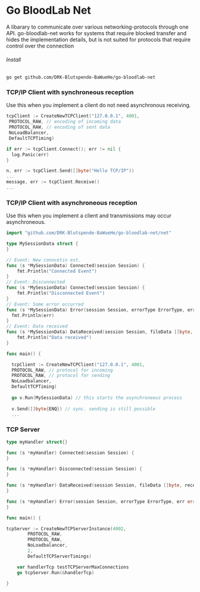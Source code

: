 # Go BloodLab Net

A libarary to communicate over various networking-protocols through one API. go-bloodlab-net works for systems that require blocked transfer and hides the implementation details, but is not suited for protocols that require control over the connection

###### Install
`go get github.com/DRK-Blutspende-BaWueHe/go-bloodlab-net`

### TCP/IP Client  with synchroneous reception
Use this when you implement a client do not need asynchronous receiving.

``` go
tcpClient := CreateNewTCPClient("127.0.0.1", 4001, 
 PROTOCOL_RAW, // encoding of incoming data
 PROTOCOL_RAW, // encoding of sent data
 NoLoadBalancer, 
 DefaultTCPTiming)

if err := tcpClient.Connect(); err != nil {
  log.Panic(err)
}

n, err := tcpClient.Send([]byte("Hello TCP/IP"))
...
message, err := tcpClient.Receive()
...
```
### TCP/IP Client with asynchroneous reception
Use this when you implement a client and transmissions may occur asynchroneous.

``` go
import "github.com/DRK-Blutspende-BaWueHe/go-bloodlab-net/net"

type MySessionData struct {
}

// Event: New conncetin est.
func (s *MySessionData) Connected(session Session) {
	fmt.Println("Connected Event")
}
// Event: Disconnected
func (s *MySessionData) Connected(session Session) {
	fmt.Println("Disconnected Event")
}
// Event: Some error occurred
func (s *MySessionData) Error(session Session, errorType ErrorType, err error) {
  fmt.Println(err)
}
// Event: Data received
func (s *MySessionData) DataReceived(session Session, fileData []byte, receiveTimestamp time.Time) {
	fmt.Println("Data received")
}

func main() {

  tcpClient := CreateNewTCPClient("127.0.0.1", 4001, 
  PROTOCOL_RAW, // protocol for incoming
  PROTOCOL_RAW, // protocol for sending
  NoLoadbalancer, 
  DefaultTCPTiming)
    
  go v.Run(MySessionData) // this starts the asynchroneous process 
  
  v.Send([]byte{ENQ}) // sync. sending is still possible 
  ...
```

### TCP Server

``` go
type myHandler struct{}

func (s *myHandler) Connected(session Session) {
}

func (s *myHandler) Disconnected(session Session) {
}

func (s *myHandler) DataReceived(session Session, fileData []byte, receiveTimestamp time.Time) {
}

func (s *myHandler) Error(session Session, errorType ErrorType, err error) {
}

func main() {

tcpServer := CreateNewTCPServerInstance(4002,
		PROTOCOL_RAW,
		PROTOCOL_RAW,
		NoLoadbalancer,
		2,
		DefaultTCPServerTimings)

	var handlerTcp testTCPServerMaxConnections
	go tcpServer.Run(&handlerTcp)

}
